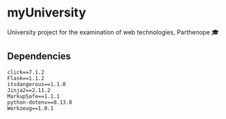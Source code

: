 # myUniversity
University project for the examination of web technologies, Parthenope 🎓

## Dependencies

```
click==7.1.2
Flask==1.1.2 
itsdangerous==1.1.0 
Jinja2==2.11.2 
MarkupSafe==1.1.1 
python-dotenv==0.13.0
Werkzeug==1.0.1
```
